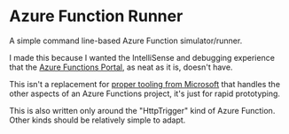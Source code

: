 # Azure Function Runner
A simple command line-based Azure Function simulator/runner.

I made this because I wanted the IntelliSense and debugging experience that the [Azure Functions Portal](https://functions.azure.com/), as neat as it is, doesn't have.

This isn't a replacement for [proper tooling from Microsoft](https://docs.microsoft.com/en-us/azure/azure-functions/functions-develop-vs) that handles the other aspects of an Azure Functions project, it's just for rapid prototyping.

This is also written only around the "HttpTrigger" kind of Azure Function. Other kinds should be relatively simple to adapt.